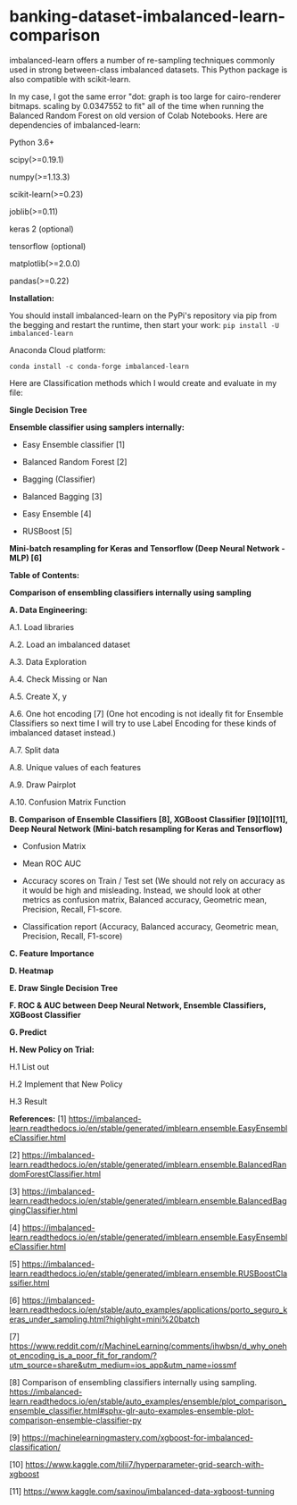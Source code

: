 # banking-dataset-imbalanced-learn-comparison

imbalanced-learn offers a number of re-sampling techniques commonly used in strong between-class imbalanced datasets. This Python package is also compatible with scikit-learn.

In my case, I got the same error "dot: graph is too large for cairo-renderer bitmaps. scaling by 0.0347552 to fit" all of the time when running the Balanced Random Forest on old version of Colab Notebooks. Here are dependencies of imbalanced-learn:

Python 3.6+

scipy(>=0.19.1)

numpy(>=1.13.3)

scikit-learn(>=0.23)

joblib(>=0.11)

keras 2 (optional)

tensorflow (optional)

matplotlib(>=2.0.0)

pandas(>=0.22)

**Installation:** 

You should install imbalanced-learn on the PyPi's repository via pip from the begging and restart the runtime, then start your work:
```pip install -U imbalanced-learn```

Anaconda Cloud platform: 

```conda install -c conda-forge imbalanced-learn```

Here are Classification methods which I would create and evaluate in my file:

**Single Decision Tree** 

**Ensemble classifier using samplers internally:**

- Easy Ensemble classifier [1]

- Balanced Random Forest [2]

- Bagging (Classifier)

- Balanced Bagging [3]

- Easy Ensemble [4]

- RUSBoost [5]

**Mini-batch resampling for Keras and Tensorflow (Deep Neural Network - MLP) [6]**


**Table of Contents:**

**Comparison of ensembling classifiers internally using sampling**

**A. Data Engineering:**

A.1. Load libraries

A.2. Load an imbalanced dataset

A.3. Data Exploration

A.4. Check Missing or Nan

A.5. Create X, y

A.6. One hot encoding [7] (One hot encoding is not ideally fit for Ensemble Classifiers so next time I will try to use Label Encoding for these kinds of imbalanced dataset instead.)

A.7. Split data

A.8. Unique values of each features

A.9. Draw Pairplot

A.10. Confusion Matrix Function

**B. Comparison of Ensemble Classifiers [8], XGBoost Classifier [9][10][11], Deep Neural Network (Mini-batch resampling for Keras and Tensorflow)**

- Confusion Matrix

- Mean ROC AUC

- Accuracy scores on Train / Test set (We should not rely on accuracy as it would be high and misleading. Instead, we should look at other metrics as confusion matrix, Balanced accuracy, Geometric mean, Precision, Recall, F1-score.

- Classification report (Accuracy, Balanced accuracy, Geometric mean, Precision, Recall, F1-score)

**C. Feature Importance**

**D. Heatmap**

**E. Draw Single Decision Tree**

**F. ROC & AUC between Deep Neural Network, Ensemble Classifiers, XGBoost Classifier**

**G. Predict**

**H. New Policy on Trial:**

H.1 List out

H.2 Implement that New Policy

H.3 Result


**References:**
[1] https://imbalanced-learn.readthedocs.io/en/stable/generated/imblearn.ensemble.EasyEnsembleClassifier.html

[2] https://imbalanced-learn.readthedocs.io/en/stable/generated/imblearn.ensemble.BalancedRandomForestClassifier.html

[3] https://imbalanced-learn.readthedocs.io/en/stable/generated/imblearn.ensemble.BalancedBaggingClassifier.html

[4] https://imbalanced-learn.readthedocs.io/en/stable/generated/imblearn.ensemble.EasyEnsembleClassifier.html

[5] https://imbalanced-learn.readthedocs.io/en/stable/generated/imblearn.ensemble.RUSBoostClassifier.html

[6] https://imbalanced-learn.readthedocs.io/en/stable/auto_examples/applications/porto_seguro_keras_under_sampling.html?highlight=mini%20batch

[7] https://www.reddit.com/r/MachineLearning/comments/ihwbsn/d_why_onehot_encoding_is_a_poor_fit_for_random/?utm_source=share&utm_medium=ios_app&utm_name=iossmf

[8] Comparison of ensembling classifiers internally using sampling. https://imbalanced-learn.readthedocs.io/en/stable/auto_examples/ensemble/plot_comparison_ensemble_classifier.html#sphx-glr-auto-examples-ensemble-plot-comparison-ensemble-classifier-py

[9] https://machinelearningmastery.com/xgboost-for-imbalanced-classification/

[10] https://www.kaggle.com/tilii7/hyperparameter-grid-search-with-xgboost

[11] https://www.kaggle.com/saxinou/imbalanced-data-xgboost-tunning
